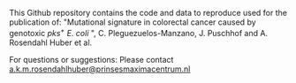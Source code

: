 This Github repository contains the code and data to reproduce used for the publication of: 
"Mutational signature in colorectal cancer caused by genotoxic *pks<sup>+</sup> E. coli* ",
C. Pleguezuelos-Manzano, J. Puschhof and A. Rosendahl Huber et al. 

For questions or suggestions: Please contact a.k.m.rosendahlhuber@prinsesmaximacentrum.nl
